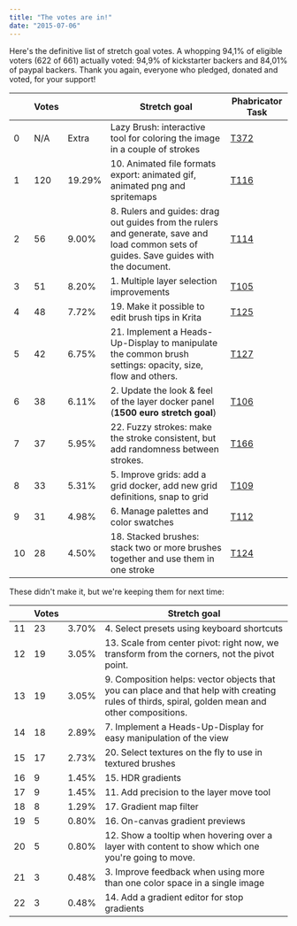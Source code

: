 ```yaml
---
title: "The votes are in!"
date: "2015-07-06"
---
```


Here's the definitive list of stretch goal votes. A whopping 94,1% of eligible voters (622 of 661) actually voted: 94,9% of kickstarter backers and 84,01% of paypal backers. Thank you again, everyone who pledged, donated and voted, for your support!

|  | Votes |  | Stretch goal | Phabricator Task |
| --- | --- | --- | --- | --- |
| 0 | N/A | Extra | Lazy Brush: interactive tool for coloring the image in a couple of strokes | [T372](https://phabricator.kde.org/T372) |
| 1 | 120 | 19.29% | 10\. Animated file formats export: animated gif, animated png and spritemaps | [T116](https://phabricator.kde.org/T116) |
| 2 | 56 | 9.00% | 8\. Rulers and guides: drag out guides from the rulers and generate, save and load common sets of guides. Save guides with the document. | [T114](https://phabricator.kde.org/T114) |
| 3 | 51 | 8.20% | 1\. Multiple layer selection improvements | [T105](https://phabricator.kde.org/T105) |
| 4 | 48 | 7.72% | 19\. Make it possible to edit brush tips in Krita | [T125](https://phabricator.kde.org/T125) |
| 5 | 42 | 6.75% | 21\. Implement a Heads-Up-Display to manipulate the common brush settings: opacity, size, flow and others. | [T127](https://phabricator.kde.org/T127) |
| 6 | 38 | 6.11% | 2\. Update the look & feel of the layer docker panel (**1500 euro stretch goal**) | [T106](https://phabricator.kde.org/T106) |
| 7 | 37 | 5.95% | 22\. Fuzzy strokes: make the stroke consistent, but add randomness between strokes. | [T166](https://phabricator.kde.org/T166) |
| 8 | 33 | 5.31% | 5\. Improve grids: add a grid docker, add new grid definitions, snap to grid | [T109](https://phabricator.kde.org/T109) |
| 9 | 31 | 4.98% | 6\. Manage palettes and color swatches | [T112](https://phabricator.kde.org/T112) |
| 10 | 28 | 4.50% | 18\. Stacked brushes: stack two or more brushes together and use them in one stroke | [T124](https://phabricator.kde.org/T124) |

These didn't make it, but we're keeping them for next time:

|   | Votes |   | Stretch goal |
| --- | --- | --- | --- |
| 11 | 23 | 3.70% | 4\. Select presets using keyboard shortcuts |
| 12 | 19 | 3.05% | 13\. Scale from center pivot: right now, we transform from the corners, not the pivot point. |
| 13 | 19 | 3.05% | 9\. Composition helps: vector objects that you can place and that help with creating rules of thirds, spiral, golden mean and other compositions. |
| 14 | 18 | 2.89% | 7\. Implement a Heads-Up-Display for easy manipulation of the view |
| 15 | 17 | 2.73% | 20\. Select textures on the fly to use in textured brushes |
| 16 | 9 | 1.45% | 15\. HDR gradients |
| 17 | 9 | 1.45% | 11\. Add precision to the layer move tool |
| 18 | 8 | 1.29% | 17\. Gradient map filter |
| 19 | 5 | 0.80% | 16\. On-canvas gradient previews |
| 20 | 5 | 0.80% | 12\. Show a tooltip when hovering over a layer with content to show which one you're going to move. |
| 21 | 3 | 0.48% | 3\. Improve feedback when using more than one color space in a single image |
| 22 | 3 | 0.48% | 14\. Add a gradient editor for stop gradients |
